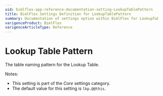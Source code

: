 ```yaml
---
uid: bimlflex-app-reference-documentation-setting-LookupTablePattern
title: BimlFlex Settings Definition for LookupTablePattern
summary: Documentation of settings option within BimlFlex for LookupTablePattern
varigenceProduct: BimlFlex
varigenceArticleType: Reference
---
```


# Lookup Table Pattern

The table naming pattern for the Lookup Table.

Notes:

* This setting is part of the *Core* settings category.
* The default value for this setting is `lkp.@@this`.
